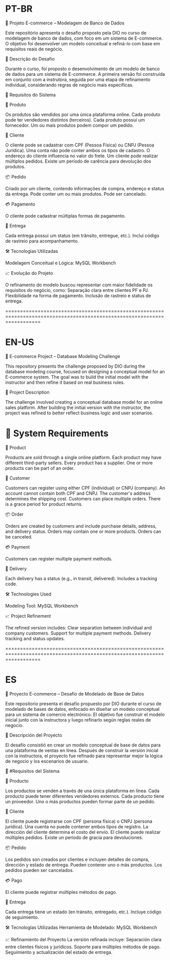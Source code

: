 # PT-BR
💼 Projeto E-commerce – Modelagem de Banco de Dados

Este repositório apresenta o desafio proposto pela DIO no curso de modelagem de banco de dados, com foco em um sistema de E-commerce. O objetivo foi desenvolver um modelo conceitual e refiná-lo com base em requisitos reais de negócio.

📌 Descrição do Desafio

Durante o curso, foi proposto o desenvolvimento de um modelo de banco de dados para um sistema de E-commerce. A primeira versão foi construída em conjunto com a instrutora, seguida por uma etapa de refinamento individual, considerando regras de negócio mais específicas.

🧠 Requisitos do Sistema

🛒 Produto

Os produtos são vendidos por uma única plataforma online.
Cada produto pode ter vendedores distintos (terceiros).
Cada produto possui um fornecedor.
Um ou mais produtos podem compor um pedido.

👤 Cliente

O cliente pode se cadastrar com CPF (Pessoa Física) ou CNPJ (Pessoa Jurídica).
Uma conta não pode conter ambos os tipos de cadastro.
O endereço do cliente influencia no valor do frete.
Um cliente pode realizar múltiplos pedidos.
Existe um período de carência para devolução dos produtos.

📦 Pedido

Criado por um cliente, contendo informações de compra, endereço e status da entrega.
Pode conter um ou mais produtos.
Pode ser cancelado.

💳 Pagamento

O cliente pode cadastrar múltiplas formas de pagamento.

🚚 Entrega

Cada entrega possui um status (em trânsito, entregue, etc.).
Inclui código de rastreio para acompanhamento.

🛠️ Tecnologias Utilizadas

Modelagem Conceitual e Lógica: MySQL Workbench

📈 Evolução do Projeto

O refinamento do modelo buscou representar com maior fidelidade os requisitos do negócio, como:
Separação clara entre clientes PF e PJ.
Flexibilidade na forma de pagamento.
Inclusão de rastreio e status de entrega.

========================================================================================================================

# EN-US
💼 E-commerce Project – Database Modeling Challenge

This repository presents the challenge proposed by DIO during the database modeling course, focused on designing a conceptual model for an E-commerce system. The goal was to build the initial model with the instructor and then refine it based on real business rules.

📌 Project Description

The challenge involved creating a conceptual database model for an online sales platform. After building the initial version with the instructor, the project was refined to better reflect business logic and user scenarios.

# 🧠 System Requirements

🛒 Product

Products are sold through a single online platform.
Each product may have different third-party sellers.
Every product has a supplier.
One or more products can be part of an order.

👤 Customer

Customers can register using either CPF (individual) or CNPJ (company).
An account cannot contain both CPF and CNPJ.
The customer's address determines the shipping cost.
Customers can place multiple orders.
There is a grace period for product returns.

📦 Order

Orders are created by customers and include purchase details, address, and delivery status.
Orders may contain one or more products.
Orders can be canceled.

💳 Payment

Customers can register multiple payment methods.

🚚 Delivery

Each delivery has a status (e.g., in transit, delivered).
Includes a tracking code.

🛠️ Technologies Used

Modeling Tool: MySQL Workbench

📈 Project Refinement

The refined version includes:
Clear separation between individual and company customers.
Support for multiple payment methods.
Delivery tracking and status updates.

========================================================================================================================

# ES 

💼 Proyecto E-commerce – Desafío de Modelado de Base de Datos

Este repositorio presenta el desafío propuesto por DIO durante el curso de modelado de bases de datos, enfocado en diseñar un modelo conceptual para un sistema de comercio electrónico. El objetivo fue construir el modelo inicial junto con la instructora y luego refinarlo según reglas reales de negocio.

📌 Descripción del Proyecto

El desafío consistió en crear un modelo conceptual de base de datos para una plataforma de ventas en línea. Después de construir la versión inicial con la instructora, el proyecto fue refinado para representar mejor la lógica de negocio y los escenarios de usuario.

🧠 #Requisitos del Sistema

🛒 Producto

Los productos se venden a través de una única plataforma en línea.
Cada producto puede tener diferentes vendedores externos.
Cada producto tiene un proveedor.
Uno o más productos pueden formar parte de un pedido.

👤 Cliente

El cliente puede registrarse con CPF (persona física) o CNPJ (persona jurídica).
Una cuenta no puede contener ambos tipos de registro.
La dirección del cliente determina el costo del envío.
El cliente puede realizar múltiples pedidos.
Existe un período de gracia para devoluciones.

📦 Pedido

Los pedidos son creados por clientes e incluyen detalles de compra, dirección y estado de entrega.
Pueden contener uno o más productos.
Los pedidos pueden ser cancelados.

💳 Pago

El cliente puede registrar múltiples métodos de pago.

🚚 Entrega

Cada entrega tiene un estado (en tránsito, entregado, etc.).
Incluye código de seguimiento.

🛠️ Tecnologías Utilizadas
Herramienta de Modelado: MySQL Workbench

📈 Refinamiento del Proyecto
La versión refinada incluye:
Separación clara entre clientes físicos y jurídicos.
Soporte para múltiples métodos de pago.
Seguimiento y actualización del estado de entrega.
